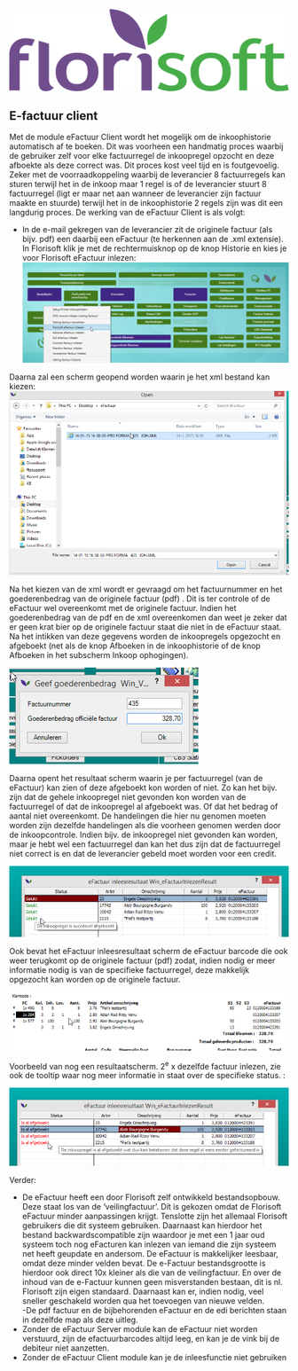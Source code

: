 <img src="../../fslogo.png"/>

## E-factuur client


Met de module eFactuur Client wordt het mogelijk om de inkoophistorie
automatisch af te boeken. Dit was voorheen een handmatig proces waarbij
de gebruiker zelf voor elke factuurregel de inkoopregel opzocht en deze
afboekte als deze correct was. Dit proces kost veel tijd en is
foutgevoelig. Zeker met de voorraadkoppeling waarbij de leverancier 8
factuurregels kan sturen terwijl het in de inkoop maar 1 regel is of de
leverancier stuurt 8 factuurregel (ligt er maar net aan wanneer de
leverancier zijn factuur maakte en stuurde) terwijl het in de
inkoophistorie 2 regels zijn was dit een langdurig proces. De werking
van de eFactuur Client is als volgt:

- In de e-mail gekregen van de leverancier zit de originele factuur (als
bijv. pdf) een daarbij een eFactuur (te herkennen aan de .xml extensie).
In Florisoft klik je met de rechtermuisknop op de knop Historie en kies
je voor Florisoft eFactuur inlezen:  
![](.eFactuur%20Client%20en%20Server/media/image1.png)




Daarna zal een scherm geopend worden waarin je het xml bestand kan
kiezen:  
![](.eFactuur%20Client%20en%20Server/media/image2.png)

Na het kiezen van de xml wordt er gevraagd om het factuurnummer en het
goederenbedrag van de originele factuur (pdf) . Dit is ter controle of
de eFactuur wel overeenkomt met de originele factuur. Indien het
goederenbedrag van de pdf en de xml overeenkomen dan weet je zeker dat
er geen krat bier op de originele factuur staat die niet in de eFactuur
staat. Na het intikken van deze gegevens worden de inkoopregels
opgezocht en afgeboekt (net als de knop Afboeken in de inkoophistorie of
de knop Afboeken in het subscherm Inkoop ophogingen).

![](.eFactuur%20Client%20en%20Server/media/image3.png)

Daarna opent het resultaat scherm waarin je per factuurregel (van de
eFactuur) kan zien of deze afgeboekt kon worden of niet. Zo kan het
bijv. zijn dat de gehele inkoopregel niet gevonden kon worden van de
factuurregel of dat de inkoopregel al afgeboekt was. Of dat het bedrag
of aantal niet overeenkomt. De handelingen die hier nu genomen moeten
worden zijn dezelfde handelingen als die voorheen genomen werden door de
inkoopcontrole. Indien bijv. de inkoopregel niet gevonden kan worden,
maar je hebt wel een factuurregel dan kan het dus zijn dat de
factuurregel niet correct is en dat de leverancier gebeld moet worden
voor een credit.

![](.eFactuur%20Client%20en%20Server/media/image4.png)

Ook bevat het eFactuur inleesresultaat scherm de eFactuur barcode die
ook weer terugkomt op de originele factuur (pdf) zodat, indien nodig er
meer informatie nodig is van de specifieke factuurregel, deze makkelijk
opgezocht kan worden op de originele factuur.

![](.eFactuur%20Client%20en%20Server/media/image5.png)

Voorbeeld van nog een resultaatscherm. 2<sup>e</sup> x dezelfde factuur
inlezen, zie ook de tooltip waar nog meer informatie in staat over de
specifieke status. :

![](.eFactuur%20Client%20en%20Server/media/image6.png)

Verder:  
- De eFactuur heeft een door Florisoft zelf ontwikkeld bestandsopbouw.
Deze staat los van de ‘veilingfactuur’. Dit is gekozen omdat de
Florisoft eFactuur minder aanpassingen krijgt. Tenslotte zijn het
allemaal Florisoft gebruikers die dit systeem gebruiken. Daarnaast kan
hierdoor het bestand backwardscompatible zijn waardoor je met een 1 jaar
oud systeem toch nog eFacturen kan inlezen van iemand die zijn systeem
net heeft geupdate en andersom. De eFactuur is makkelijker leesbaar,
omdat deze minder velden bevat. De e-Factuur bestandsgrootte is hierdoor
ook direct 10x kleiner als die van de veilingfactuur. En over de inhoud
van de e-Factuur kunnen geen misverstanden bestaan, dit is nl. Florisoft
zijn eigen standaard. Daarnaast kan er, indien nodig, veel sneller
geschakeld worden qua het toevoegen van nieuwe velden.  
-De pdf factuur en de bijbehorenden eFactuur en de edi berichten staan
in dezelfde map als deze uitleg.  
- Zonder de eFactuur Server module kan de eFactuur niet worden verstuurd,
zijn de efactuurbarcodes altijd leeg, en kan je de vink bij de debiteur
niet aanzetten.  
- Zonder de eFactuur Client module kan je de inleesfunctie niet gebruiken

